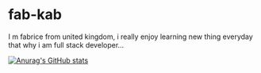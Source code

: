 # fab-kab

I m fabrice from  united kingdom, i really  enjoy  learning  new thing  everyday  that why i am full stack developer...

[![Anurag's GitHub stats](https://github-readme-stats.vercel.app/api?username=anuraghazra)](https://github.com/anuraghazra/github-readme-stats)


